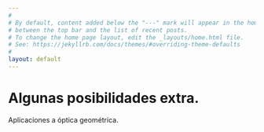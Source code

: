 ```yaml
---
#
# By default, content added below the "---" mark will appear in the home page
# between the top bar and the list of recent posts.
# To change the home page layout, edit the _layouts/home.html file.
# See: https://jekyllrb.com/docs/themes/#overriding-theme-defaults
#
layout: default
---
```


<script src="{{ site.baseurl }}/p5js/p5.js"></script>
<script src="{{ site.baseurl }}/p5js/p5.sound.js"></script>
<script src="{{ site.baseurl }}/p5js/physics.js"></script>

<style>
.center {
  margin: auto;
  width: 1000px;
}
</style>

# Algunas posibilidades extra.

Aplicaciones a óptica geométrica.

<div id="simple-sketch-holder" class="center" style="position: relative; ">
	<script type="text/javascript" src="./sketch.js"></script>
</div>

